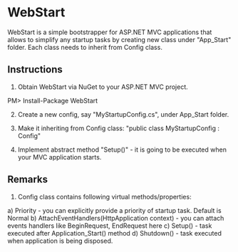 WebStart
========

WebStart is a simple bootstrapper for ASP.NET MVC applications that allows to simplify any startup tasks by creating new class under "App_Start" folder. Each class needs to inherit from Config class.


Instructions
------------
1. Obtain WebStart via NuGet to your ASP.NET MVC project.

PM> Install-Package WebStart

2. Create a new config, say "MyStartupConfig.cs", under App_Start folder.

3. Make it inheriting from Config class: "public class MyStartupConfig : Config"

4. Implement abstract method "Setup()" - it is going to be executed when your MVC application starts.


Remarks
-------

1. Config class contains following virtual methods/properties:

a) Priority - you can explicitly provide a priority of startup task. Default is Normal
b) AttachEventHandlers(HttpApplication context) - you can attach events handlers like BeginRequest, EndRequest here
c) Setup() - task executed after Application_Start() method
d) Shutdown() - task executed when application is being disposed.
